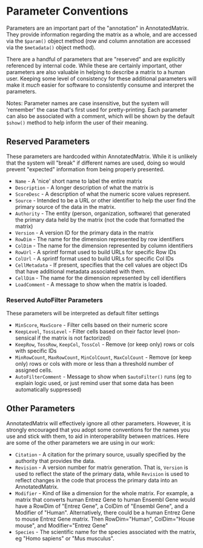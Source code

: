 # Parameter Conventions

Parameters are an important part of the "annotation" in
AnnotatedMatrix. They provide information regarding the matrix as a
whole, and are accessed via the `$param()` object method (row and
column annotation are accessed via the `$metadata()` object method).

There are a handful of parameters that are "reserved" and are
explicitly referenced by internal code. While these are certainly
important, other parameters are also valuable in helping to describe a
matrix to a human user. Keeping some level of consistency for these
additional parameters will make it _much_ easier for software to
consistently consume and interpret the parameters.

Notes: Parameter names are case insensitive, but the system will
'remember' the case that's first used for pretty-printing. Each
parameter can also be associated with a comment, which will be shown
by the default `$show()` method to help inform the user of their
meaning.

## Reserved Parameters

These parameters are hardcoded within AnnotatedMatrix. While it is
unlikely that the system will "break" if different names are used,
doing so would prevent "expected" information from being properly
presented.

* `Name` - A 'nice' short name to label the entire matrix
* `Description` - A longer description of what the matrix is
* `ScoreDesc` - A description of what the numeric score values
  represent.
* `Source` - Intended to be a URL or other identifier to help the user
  find the primary source of the data in the matrix.
* `Authority` - The entity (person, organization, software) that
  generated the primary data held by the matrix (not the code that
  formatted the matrix)
* `Version` - A version ID for the primary data in the matrix
* `RowDim` - The name for the dimension represented by row identifiers
* `ColDim` - The name for the dimension represented by column
  identifiers
* `RowUrl` - A sprintf format used to build URLs for specific Row IDs
* `ColUrl` - A sprintf format used to build URLs for specific Col IDs
* `CellMetadata` - If present, specifies that the cell values are
  object IDs that have additional metadata associated with them.
* `CellDim` - The name for the dimension represented by cell
  identifiers
* `LoadComment` - A message to show when the matrix is loaded.

### Reserved AutoFilter Parameters

These parameters will be interpreted as default filter settings 

* `MinScore`, `MaxScore` - Filter cells based on their numeric score
* `KeepLevel`, `TossLevel` - Filter cells based on their factor level
  (non-sensical if the matrix is not factorized)
* `KeepRow`, `TossRow`, `KeepCol`, `TossCol` - Remove (or keep only)
  rows or cols with specific IDs
* `MinRowCount`, `MaxRowCount`, `MinColCount`, `MaxColCount` - Remove
  (or keep only) rows or cols with more or less than a threshold
  number of assigned cells.
* `AutoFilterComment` - Message to show when `$autoFilter()` runs (eg
  to explain logic used, or just remind user that some data has been
  automatically suppressed)

## Other Parameters

AnnotatedMatrix will effectively ignore all other parameters. However,
it is strongly encouraged that you adopt some conventions for the
names you use and stick with them, to aid in interoperability between
matrices. Here are some of the other parameters we are using in our work:

* `Citation` - A citation for the primary source, usually specified by
  the authority that provides the data.
* `Revision` - A version number for matrix generation. That is,
  `Version` is used to reflect the state of the primary data, while
  `Revision` is used to reflect changes in the code that process the
  primary data into an AnnotatedMatrix.
* `Modifier` - Kind of like a dimension for the whole matrix. For
  example, a matrix that converts human Entrez Gene to human Ensembl
  Gene would have a RowDim of "Entrez Gene", a ColDim of "Ensembl
  Gene", and a Modifier of "Human". Alternatively, there could be a
  human Entrez Gene to mouse Entrez Gene matrix. Then RowDim="Human",
  ColDim="House mouse", and Modifier="Entrez Gene"
* `Species` - The scientific name for the species associated with the
  matrix, eg "Homo sapiens" or "Mus musculus".
